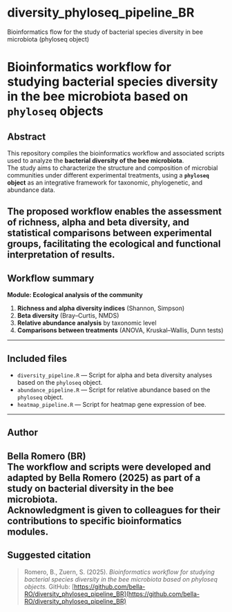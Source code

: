 # diversity_phyloseq_pipeline_BR
Bioinformatics flow for the study of bacterial species diversity in bee microbiota (phyloseq object)
# Bioinformatics workflow for studying bacterial species diversity in the bee microbiota based on `phyloseq` objects

## Abstract
This repository compiles the bioinformatics workflow and associated scripts used to analyze the **bacterial diversity of the bee microbiota**.  
The study aims to characterize the structure and composition of microbial communities under different experimental treatments, using a **`phyloseq` object** as an integrative framework for taxonomic, phylogenetic, and abundance data.

The proposed workflow enables the assessment of richness, alpha and beta diversity, and statistical comparisons between experimental groups, facilitating the ecological and functional interpretation of results.
---
## Workflow summary
**Module: Ecological analysis of the community**  
1. **Richness and alpha diversity indices** (Shannon, Simpson)  
2. **Beta diversity** (Bray–Curtis, NMDS)  
3. **Relative abundance analysis** by taxonomic level  
4. **Comparisons between treatments** (ANOVA, Kruskal–Wallis, Dunn tests)  
---
## Included files
- `diversity_pipeline.R` — Script for alpha and beta diversity analyses based on the `phyloseq` object.  
- `abundance_pipeline.R` — Script for relative abundance based on the `phyloseq` object.
- `heatmap_pipeline.R` — Script for heatmap gene expression of bee.
---
## Author
**Bella Romero (BR)**  
The workflow and scripts were developed and adapted by Bella Romero (2025) as part of a study on bacterial diversity in the bee microbiota.  
Acknowledgment is given to colleagues for their contributions to specific bioinformatics modules.
---
## Suggested citation
> Romero, B., Zuern, S. (2025). *Bioinformatics workflow for studying bacterial species diversity in the bee microbiota based on phyloseq objects.* GitHub: [https://github.com/bella-RO/diversity_phyloseq_pipeline_BR](https://github.com/bella-RO/diversity_phyloseq_pipeline_BR)
